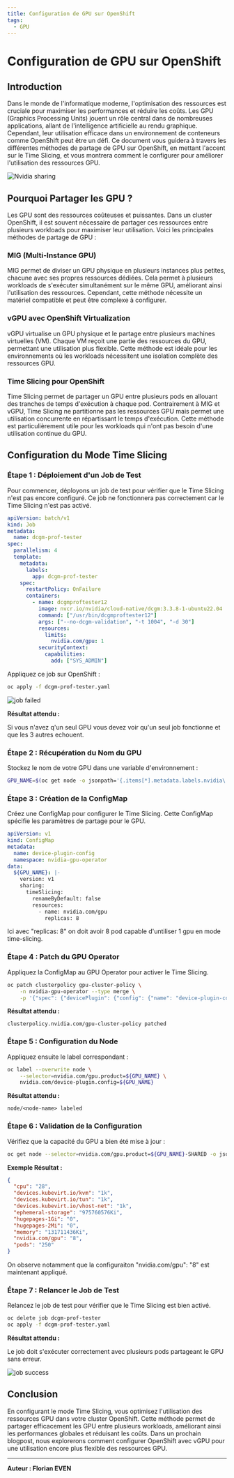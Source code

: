 ```yaml
---
title: Configuration de GPU sur OpenShift
tags:
  - GPU
---
```


# Configuration de GPU sur OpenShift

## Introduction

Dans le monde de l'informatique moderne, l'optimisation des ressources est cruciale pour maximiser les performances et réduire les coûts. Les GPU (Graphics Processing Units) jouent un rôle central dans de nombreuses applications, allant de l'intelligence artificielle au rendu graphique. Cependant, leur utilisation efficace dans un environnement de conteneurs comme OpenShift peut être un défi. Ce document vous guidera à travers les différentes méthodes de partage de GPU sur OpenShift, en mettant l'accent sur le Time Slicing, et vous montrera comment le configurer pour améliorer l'utilisation des ressources GPU.

![Nvidia sharing](img/nvidia-arch.svg)

## Pourquoi Partager les GPU ?

Les GPU sont des ressources coûteuses et puissantes. Dans un cluster OpenShift, il est souvent nécessaire de partager ces ressources entre plusieurs workloads pour maximiser leur utilisation. Voici les principales méthodes de partage de GPU :

### MIG (Multi-Instance GPU)

MIG permet de diviser un GPU physique en plusieurs instances plus petites, chacune avec ses propres ressources dédiées. Cela permet à plusieurs workloads de s'exécuter simultanément sur le même GPU, améliorant ainsi l'utilisation des ressources. Cependant, cette méthode nécessite un matériel compatible et peut être complexe à configurer.

### vGPU avec OpenShift Virtualization

vGPU virtualise un GPU physique et le partage entre plusieurs machines virtuelles (VM). Chaque VM reçoit une partie des ressources du GPU, permettant une utilisation plus flexible. Cette méthode est idéale pour les environnements où les workloads nécessitent une isolation complète des ressources GPU.

### Time Slicing pour OpenShift

Time Slicing permet de partager un GPU entre plusieurs pods en allouant des tranches de temps d'exécution à chaque pod. Contrairement à MIG et vGPU, Time Slicing ne partitionne pas les ressources GPU mais permet une utilisation concurrente en répartissant le temps d'exécution. Cette méthode est particulièrement utile pour les workloads qui n'ont pas besoin d'une utilisation continue du GPU.

## Configuration du Mode Time Slicing

### Étape 1 : Déploiement d'un Job de Test

Pour commencer, déployons un job de test pour vérifier que le Time Slicing n'est pas encore configuré. Ce job ne fonctionnera pas correctement car le Time Slicing n'est pas activé.

```yaml
apiVersion: batch/v1
kind: Job
metadata:
  name: dcgm-prof-tester
spec:
  parallelism: 4
  template:
    metadata:
      labels:
        app: dcgm-prof-tester
    spec:
      restartPolicy: OnFailure
      containers:
        - name: dcgmproftester12
          image: nvcr.io/nvidia/cloud-native/dcgm:3.3.8-1-ubuntu22.04
          command: ["/usr/bin/dcgmproftester12"]
          args: ["--no-dcgm-validation", "-t 1004", "-d 30"]
          resources:
            limits:
              nvidia.com/gpu: 1
          securityContext:
            capabilities:
              add: ["SYS_ADMIN"]
```

Appliquez ce job sur OpenShift :

```sh
oc apply -f dcgm-prof-tester.yaml
```

![job failed](img/job-failed.png)

**Résultat attendu :**

Si vous n'avez q'un seul GPU vous devez voir qu'un seul job fonctionne et que les 3 autres echouent.

### Étape 2 : Récupération du Nom du GPU

Stockez le nom de votre GPU dans une variable d'environnement :

```sh
GPU_NAME=$(oc get node -o jsonpath='{.items[*].metadata.labels.nvidia\.com/gpu\.product}')
```

### Étape 3 : Création de la ConfigMap

Créez une ConfigMap pour configurer le Time Slicing. Cette ConfigMap spécifie les paramètres de partage pour le GPU.

```yaml
apiVersion: v1
kind: ConfigMap
metadata:
  name: device-plugin-config
  namespace: nvidia-gpu-operator
data:
  ${GPU_NAME}: |-
    version: v1
    sharing:
      timeSlicing:
        renameByDefault: false
        resources:
          - name: nvidia.com/gpu
            replicas: 8
```

Ici avec "replicas: 8" on doit avoir 8 pod capable d'untiliser 1 gpu en mode time-slicing.

### Étape 4 : Patch du GPU Operator

Appliquez la ConfigMap au GPU Operator pour activer le Time Slicing.

```sh
oc patch clusterpolicy gpu-cluster-policy \
    -n nvidia-gpu-operator --type merge \
    -p '{"spec": {"devicePlugin": {"config": {"name": "device-plugin-config"}}}}'
```

**Résultat attendu :**

```
clusterpolicy.nvidia.com/gpu-cluster-policy patched
```

### Étape 5 : Configuration du Node

Appliquez ensuite le label correspondant :

```sh
oc label --overwrite node \
    --selector=nvidia.com/gpu.product=${GPU_NAME} \
    nvidia.com/device-plugin.config=${GPU_NAME}
```

**Résultat attendu :**

```
node/<node-name> labeled
```

### Étape 6 : Validation de la Configuration

Vérifiez que la capacité du GPU a bien été mise à jour :

```sh
oc get node --selector=nvidia.com/gpu.product=${GPU_NAME}-SHARED -o json | jq '.items[0].status.capacity'
```

**Exemple Résultat :**

```json
{
  "cpu": "28",
  "devices.kubevirt.io/kvm": "1k",
  "devices.kubevirt.io/tun": "1k",
  "devices.kubevirt.io/vhost-net": "1k",
  "ephemeral-storage": "975760576Ki",
  "hugepages-1Gi": "0",
  "hugepages-2Mi": "0",
  "memory": "131711436Ki",
  "nvidia.com/gpu": "8",
  "pods": "250"
}
```

On observe notamment que la configuraiton "nvidia.com/gpu": "8" est maintenant appliqué.

### Étape 7 : Relancer le Job de Test

Relancez le job de test pour vérifier que le Time Slicing est bien activé.

```sh
oc delete job dcgm-prof-tester
oc apply -f dcgm-prof-tester.yaml
```

**Résultat attendu :**

Le job doit s'exécuter correctement avec plusieurs pods partageant le GPU sans erreur.

![job success](img/job-win.png)

## Conclusion

En configurant le mode Time Slicing, vous optimisez l'utilisation des ressources GPU dans votre cluster OpenShift. Cette méthode permet de partager efficacement les GPU entre plusieurs workloads, améliorant ainsi les performances globales et réduisant les coûts. Dans un prochain blogpost, nous explorerons comment configurer OpenShift avec vGPU pour une utilisation encore plus flexible des ressources GPU.

---

**Auteur : Florian EVEN**